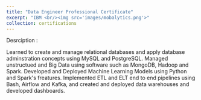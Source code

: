 ```yaml
---
title: "Data Engineer Professional Certificate"
excerpt: "IBM <br/><img src='images/mobalytics.png'>"
collection: certifications
---
```


Desrciption :

Learned to create and manage relational databases and apply database adminstration concepts using MySQL and PostgreSQL.
Managed unstructued and Big Data using software such as MongoDB, Hadoop and Spark. Developed and Deployed Machine Learning Models using Python and Spark's freatures. 
Implemented ETL and ELT end to end pipelines using Bash, Airflow and Kafka, and created and deployed data warehouses and developed dashboards.
